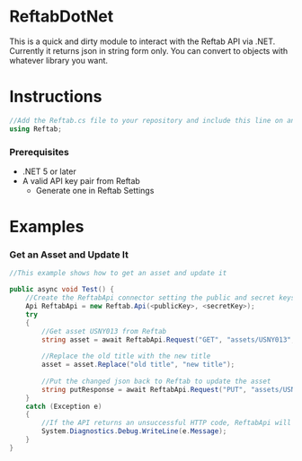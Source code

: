 ReftabDotNet
=============

This is a quick and dirty module to interact with the Reftab API via .NET. Currently it returns json in string form only. You can convert to objects with whatever library you want.

# Instructions

```csharp
//Add the Reftab.cs file to your repository and include this line on any files you want to use the library.
using Reftab;
```

### Prerequisites

* .NET 5 or later
* A valid API key pair from Reftab
  * Generate one in Reftab Settings
  
# Examples

### Get an Asset and Update It

```csharp
//This example shows how to get an asset and update it

public async void Test() {
    //Create the ReftabApi connector setting the public and secret keys.
    Api ReftabApi = new Reftab.Api(<publicKey>, <secretKey>);
    try
    {
        //Get asset USNY013 from Reftab
        string asset = await ReftabApi.Request("GET", "assets/USNY013", "");
        
        //Replace the old title with the new title
        asset = asset.Replace("old title", "new title");
        
        //Put the changed json back to Reftab to update the asset
        string putResponse = await ReftabApi.Request("PUT", "assets/USNY013", asset);
    }
    catch (Exception e)
    {
        //If the API returns an unsuccessful HTTP code, ReftabApi will throw an exception with more information.
        System.Diagnostics.Debug.WriteLine(e.Message);
    }
}
```